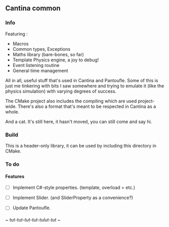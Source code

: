 ## Cantina common

### Info

Featuring :

* Macros
* Common types, Exceptions
* Maths library (bare-bones, so far)
* Template Physics engine, a joy to debug!
* Event listening routine
* General time management

All in all, useful stuff that's used in Cantina and Pantoufle. Some of this is just me tinkering with bits 
I saw somewhere and trying to emulate it (like the physics simulation) with varying degrees of success.

The CMake project also includes the compiling which are used project-wide.
There's also a format that's meant to be respected in Cantina as a whole.

And a cat. It's still here, it hasn't moved, you can still come and say hi.

### Build 

This is a header-only library, it can be used by including this directory in CMake.

### To do

#### Features 

- [ ] Implement C#-style properties. (template, overload = etc.)
- [ ] Implement Slider. (and SliderProperty as a convenience?)
- [ ] Update Pantoufle.


###### ~ tut-tut-tut-tut-tulut-tut ~
